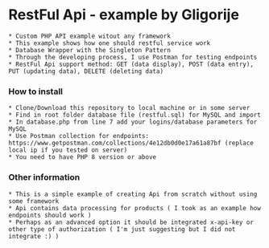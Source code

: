# RestFul Api - example by Gligorije
	* Custom PHP API example witout any framework
	* This example shows how one should restful service work
	* Database Wrapper with the Singleton Pattern
	* Through the developing process, I use Postman for testing endpoints 
	* RestFul Api support method: GET (data display), POST (data entry), PUT (updating data), DELETE (deleting data)

### How to install
	* Clone/Download this repository to local machine or in some server
	* Find in root folder database file (restful.sql) for MySQL and import 
	* In database.php from line 7 add your logins/database parameters for MySQL
	* Use Postman collection for endpoints: https://www.getpostman.com/collections/4e12db0d0e17a61a87bf (replace local ip if you tested on server)
	* You need to have PHP 8 version or above 

### Other information
	* This is a simple example of creating Api from scratch without using some framework
	* Api contains data processing for products ( I took as an example how endpoints should work )
	* Perhaps as an advanced option it should be integrated x-api-key or other type of authorization ( I'm just suggesting but I did not integrate :) )